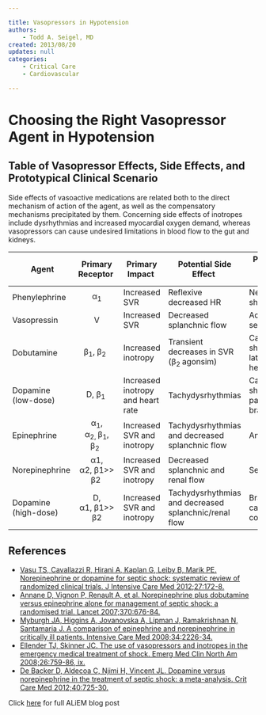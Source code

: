 ```yaml
---

title: Vasopressors in Hypotension
authors:
    - Todd A. Seigel, MD
created: 2013/08/20
updates: null
categories:
    - Critical Care
    - Cardiovascular

---
```


# Choosing the Right Vasopressor Agent in Hypotension

## Table of Vasopressor Effects, Side Effects, and Prototypical Clinical Scenario

Side effects of vasoactive medications are related both to the direct mechanism of action of the agent, as well as the compensatory mechanisms precipitated by them. Concerning side effects of inotropes include dysrhythmias and increased myocardial oxygen demand, whereas vasopressors can cause undesired limitations in blood flow to the gut and kidneys.

|  **Agent**               | **Primary Receptor**                 | **Primary Impact**                    | **Potential Side Effect**                                 | **Prototypical Clinical Scenario**                  |
|----------------------|:--------------------------------------------------:|-----------------------------------|-------------------------------------------------------|-------------------------------------------------|
| Phenylephrine        | α<sub>1</sub>                                                                                                       | Increased SVR                     | Reflexive decreased HR                                | Neurogenic shock                                |
| Vasopressin          | V                                                                                                                   | Increased SVR                     | Decreased splanchnic flow                             | Adjunct for septic shock                        |
| Dobutamine           | β<sub>1</sub>, β<sub>2 </sub>                                                                                       | Increased inotropy                | Transient decreases in SVR (β<sub>2 </sub>agonsim)    | Cardiogenic shock from late-stage heart failure |
| Dopamine (low-dose)  | D, β<sub>1</sub>                                                                                                    | Increased inotropy and heart rate | Tachydysrhythmias                                     | Cardiogenic shock, particularly if bradycardic  |
| Epinephrine          | α<sub>1</sub>, α<sub>2, </sub>β<sub>1</sub>, β<sub>2 </sub>                                                         | Increased SVR and inotropy        | Tachydysrhythmias and decreased splanchnic flow       | Anaphylaxis                                     |
| Norepinephrine       | α1, α2, β1&gt;&gt; β2          | Increased SVR and inotropy        | Decreased splanchnic and renal flow                   | Septic shock                                    |
| Dopamine (high-dose) | D, α1, β1&gt;&gt; β2 | Increased SVR and inotropy        | Tachydysrhythmias and decreased splanchnic/renal flow | Bradycardic cardiovascular collapse             |

## References

-   [Vasu TS, Cavallazzi R, Hirani A, Kaplan G, Leiby B, Marik PE. Norepinephrine or dopamine for septic shock: systematic review of randomized clinical trials. J Intensive Care Med 2012;27:172-8.](http://www.ncbi.nlm.nih.gov/pubmed/21436167)
-   [Annane D, Vignon P, Renault A, et al. Norepinephrine plus dobutamine versus epinephrine alone for management of septic shock: a randomised trial. Lancet 2007;370:676-84.](http://www.ncbi.nlm.nih.gov/pubmed/?term=17720019)
-   [Myburgh JA, Higgins A, Jovanovska A, Lipman J, Ramakrishnan N, Santamaria J. A comparison of epinephrine and norepinephrine in critically ill patients. Intensive Care Med 2008;34:2226-34.](http://www.ncbi.nlm.nih.gov/pubmed/18654759)
-   [Ellender TJ, Skinner JC. The use of vasopressors and inotropes in the emergency medical treatment of shock. Emerg Med Clin North Am 2008;26:759-86, ix.](http://www.ncbi.nlm.nih.gov/pubmed/18655944)
-   [De Backer D, Aldecoa C, Njimi H, Vincent JL. Dopamine versus norepinephrine in the treatment of septic shock: a meta-analysis. Crit Care Med 2012;40:725-30.](http://www.ncbi.nlm.nih.gov/pubmed/22036860)

Click [here](https://www.aliem.com/2013/choosing-the-right-vasopressor-agent-in-hypotension/) for full ALiEM blog post
